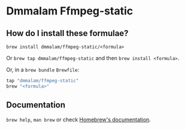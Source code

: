 # Dmmalam Ffmpeg-static

## How do I install these formulae?

`brew install dmmalam/ffmpeg-static/<formula>`

Or `brew tap dmmalam/ffmpeg-static` and then `brew install <formula>`.

Or, in a `brew bundle` `Brewfile`:

```ruby
tap "dmmalam/ffmpeg-static"
brew "<formula>"
```

## Documentation

`brew help`, `man brew` or check [Homebrew's documentation](https://docs.brew.sh).
